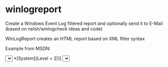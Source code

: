 # winlogreport
Create a Windows Event Log filtered report and optionally send it to E-Mail (based on nelsh/winlogcheck ideas and code)


WinLogReport creates an HTML report based on XML filter syntax

Example from MSDN:

<QueryList>
  <Query Id="0" Path="Application">
    <Select Path="Application">
        *[System[(Level &lt;= 3) and 
        TimeCreated[timediff(@SystemTime) &lt;= 86400000]]]
    </Select>
    <Suppress Path="Application">
        *[System[(Level = 2)]]
    </Suppress>
    <Select Path="System">
        *[System[(Level=1  or Level=2 or Level=3) and 
        TimeCreated[timediff(@SystemTime) &lt;= 86400000]]]
    </Select>
  </Query>
</QueryList>

